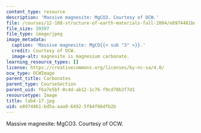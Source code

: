 ```yaml
---
content_type: resource
description: 'Massive magnesite: MgCO3. Courtesy of OCW.'
file: /courses/12-108-structure-of-earth-materials-fall-2004/e8974461bd5aaaa964925f64f66dfb2b_lab4-17.jpg
file_size: 39397
file_type: image/jpeg
image_metadata:
  caption: 'Massive magnesite: MgCO{{< sub "3" >}}.'
  credit: Courtesy of OCW.
  image-alt: magnesite is magnesium carbonate.
learning_resource_types: []
license: https://creativecommons.org/licenses/by-nc-sa/4.0/
ocw_type: OCWImage
parent_title: Carbonates
parent_type: CourseSection
parent_uid: f6a7e5bf-0c4d-ab12-1c76-f9cd70b3f7d1
resourcetype: Image
title: lab4-17.jpg
uid: e8974461-bd5a-aaa9-6492-5f64f66dfb2b
---
```

Massive magnesite: MgCO3. Courtesy of OCW.